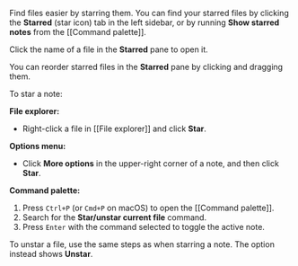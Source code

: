 Find files easier by starring them. You can find your starred files by clicking the **Starred** (star icon) tab in the left sidebar, or by running **Show starred notes** from the [[Command palette]].

Click the name of a file in the **Starred** pane to open it.

You can reorder starred files in the **Starred** pane by clicking and dragging them.

To star a note:

**File explorer:**

- Right-click a file in [[File explorer]] and click **Star**.

**Options menu:**

- Click **More options** in the upper-right corner of a note, and then click **Star**.

**Command palette:**

1. Press `Ctrl+P` (or `Cmd+P` on macOS) to open the [[Command palette]].
1. Search for the **Star/unstar current file** command.
1. Press `Enter` with the command selected to toggle the active note.

To unstar a file, use the same steps as when starring a note. The option instead shows **Unstar**.
